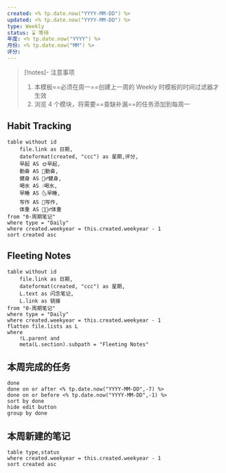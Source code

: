 ```yaml
---
created: <% tp.date.now("YYYY-MM-DD") %>
updated: <% tp.date.now("YYYY-MM-DD") %>
type: Weekly
status: ⌛️ 等待
年度: <% tp.date.now("YYYY") %>
月份: <% tp.date.now("MM") %>
评分:
---
```

> [!notes]- 注意事项
> 1. 本模板==必须在周一==创建上一周的 Weekly 时模板的时间过滤器才生效
> 2. 浏览 4 个模块，将需要==查缺补漏==的任务添加到每周一
## Habit Tracking
```dataview
table without id 
	file.link as 日期,
	dateformat(created, "ccc") as 星期,评分,
	早起 AS 🌞早起,
	勤奋 AS 💪勤奋,
	健身 AS 🏃‍♂️健身,
	喝水 AS 💧喝水,
	早睡 AS 🌜早睡,
	写作 AS 📝写作,
	体重 AS 🏋🏻‍♂️体重
from "0-周期笔记"
where type = "Daily"
where created.weekyear = this.created.weekyear - 1
sort created asc
```
## Fleeting Notes
```dataview
table without id 
	file.link as 日期,
	dateformat(created, "ccc") as 星期, 
	L.text as 闪念笔记, 
	L.link as 链接
from "0-周期笔记"
where type = "Daily"
where created.weekyear = this.created.weekyear - 1
flatten file.lists as L
where
	!L.parent and
	meta(L.section).subpath = "Fleeting Notes"
```
## 本周完成的任务
```tasks
done
done on or after <% tp.date.now("YYYY-MM-DD",-7) %>
done on or before <% tp.date.now("YYYY-MM-DD",-1) %>
sort by done
hide edit button
group by done
```
## 本周新建的笔记
```dataview
table type,status
where created.weekyear = this.created.weekyear - 1
sort created asc
```